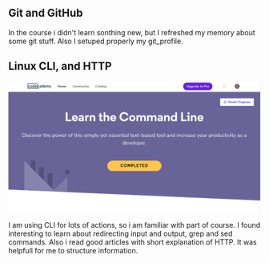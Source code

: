 ## Git and GitHub

In the course i didn't learn sonthing new, but I refreshed my memory about some git stuff. Also I setuped properly my git_profile.

## Linux CLI, and HTTP
![Linux CLI completed](task_linux_cli/task_linux_cli_complited.png)

I am using CLI for lots of actions, so i am familiar with part of course. I found interesting to learn about redirecting input and output, grep and sed commands. 
Also i read good articles with short explanation of HTTP. It was helpfull for me to structure information.
